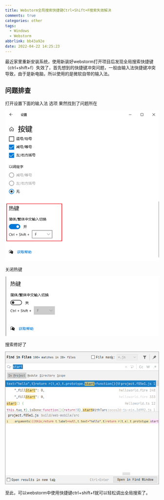 ```yaml
---
title: Webstorm全局搜索快捷键Ctrl+Shift+F搜索失效解决
comments: true
categories: other
tags:
  - Windows
  - Webstorm
abbrlink: bb43a92e
date: 2022-04-22 14:25:23
---
```


最近家里重新安装系统，使用新装好webstorm打开项目后发现全局搜索快捷键（ctrl+shift+f）失效了，首先想到的快捷键冲突问题，一般由输入法快捷键冲突导致，由于是新电脑，所以使用的是微软自带的输入法。
<!--more-->

## 问题排查

打开设置下面的输入法 选项 果然找到了问题所在

![image-20220531142927480](Webstorm%E5%85%A8%E5%B1%80%E6%90%9C%E7%B4%A2%E5%BF%AB%E6%8D%B7%E9%94%AECtrl-Shift-F%E6%90%9C%E7%B4%A2%E5%A4%B1%E6%95%88%E8%A7%A3%E5%86%B3/image-20220531142927480.png)

关闭热键

![image-20220531143002184](Webstorm%E5%85%A8%E5%B1%80%E6%90%9C%E7%B4%A2%E5%BF%AB%E6%8D%B7%E9%94%AECtrl-Shift-F%E6%90%9C%E7%B4%A2%E5%A4%B1%E6%95%88%E8%A7%A3%E5%86%B3/image-20220531143002184.png)

搜索修好了

![image-20220531143036185](Webstorm%E5%85%A8%E5%B1%80%E6%90%9C%E7%B4%A2%E5%BF%AB%E6%8D%B7%E9%94%AECtrl-Shift-F%E6%90%9C%E7%B4%A2%E5%A4%B1%E6%95%88%E8%A7%A3%E5%86%B3/image-20220531143036185.png)

至此，可以webstorm中使用快捷键ctrl+shift+f就可以轻松调出全局搜索了。
